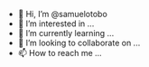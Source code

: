 - 👋 Hi, I’m @samuelotobo
- 👀 I’m interested in ...
- 🌱 I’m currently learning ...
- 💞️ I’m looking to collaborate on ...
- 📫 How to reach me ...

<!---
samuelotobo/samuelotobo is a ✨ special ✨ repository because its `README.md` (this file) appears on your GitHub profile.
You can click the Preview link to take a look at your changes.
--->
